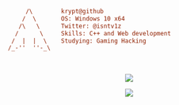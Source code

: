 ```ini
      /\        krypt@github 
     /  \       OS: Windows 10 x64 
    /\   \      Twitter: @isntv1z 
   /      \     Skills: C++ and Web development 
  /  |  |  \    Studying: Gaming Hacking 
 /_-''  ''-_\  
```
<br>

<p align="center"> <img src="https://github-readme-stats.vercel.app/api?username=imkrypt&show_icons=true&theme=tokyonight&hide_border=true&locale=en" /> </p>

<p align="center"> <img src="https://github-readme-stats.vercel.app/api/top-langs/?username=imkrypt&layout=compact&langs_count=4&theme=tokyonight&hide_border=true" /> </p>
